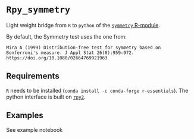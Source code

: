 # `Rpy_symmetry`
Light weight bridge from `R` to `python` of the [`symmetry` R-module](https://cran.r-project.org/web/packages/symmetry).


By default, the Symmetry test uses the one from:

    Mira A (1999) Distribution-free test for symmetry based on Bonferroni's measure. J Appl Stat 26(8):959–972. https://doi.org/10.1080/02664769921963

## Requirements
`R` needs to be installed (`conda install -c conda-forge r-essentials`). The python interface is built on [`rpy2`](https://rpy2.github.io/).

## Examples
See example notebook
